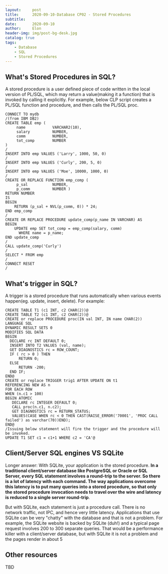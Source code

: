 ```yaml
---
layout:     post
title:      2020-09-10-Database CP02 - Stored Procedures
subtitle:   
date:       2020-09-10
author:     Elon
header-img: img/post-bg-desk.jpg
catalog: true
tags:
    - Database
    - SQL
    - Stored Procedures
---
```

## What's Stored Procedures in SQL?
A stored procedure is a user defined piece of code written in the local version of PL/SQL, which may return a value(making it a function) that is invoked by calling it explicitly. For example, below CLP script creates a PL/SQL function and procedure, and then calls the PL/SQL proc.
	
	CONNECT TO mydb
	/(from IBM DB2)
	CREATE TABLE emp (
	     name            VARCHAR2(10),
	     salary          NUMBER,
	     comm            NUMBER,
	     tot_comp        NUMBER
	)
	/
	INSERT INTO emp VALUES ('Larry', 1000, 50, 0)
	/
	INSERT INTO emp VALUES ('Curly', 200, 5, 0)
	/
	INSERT INTO emp VALUES ('Moe', 10000, 1000, 0)
	/
	CREATE OR REPLACE FUNCTION emp_comp (
	     p_sal           NUMBER,
	     p_comm          NUMBER )
	RETURN NUMBER
	IS
	BEGIN
	    RETURN (p_sal + NVL(p_comm, 0)) * 24;
	END emp_comp
	/
	CREATE OR REPLACE PROCEDURE update_comp(p_name IN VARCHAR) AS
	BEGIN
	    UPDATE emp SET tot_comp = emp_comp(salary, comm)
	      WHERE name = p_name;
	END update_comp
	/
	CALL update_comp('Curly')
	/
	SELECT * FROM emp
	/
	CONNECT RESET
	/
## What's trigger in SQL?
A trigger is a stored procedure that runs automatically when various events happen(eg. update, insert, delete). For example:
	
	CREATE TABLE T1 (c1 INT, c2 CHAR(2))@
	CREATE TABLE T2 (c1 INT, c2 CHAR(2))@
	CREATE or replace PROCEDURE proc(IN val INT, IN name CHAR(2))
	LANGUAGE SQL 
	DYNAMIC RESULT SETS 0
	MODIFIES SQL DATA
	BEGIN
	  DECLARE rc INT DEFAULT 0;
	  INSERT INTO T2 VALUES (val, name);
	  GET DIAGNOSTICS rc = ROW_COUNT;
	  IF ( rc > 0 ) THEN
	      RETURN 0;
	  ELSE
	      RETURN -200;
	  END IF;
	END@
	CREATE or replace TRIGGER trig1 AFTER UPDATE ON t1
	REFERENCING NEW AS n
	FOR EACH ROW 
	WHEN (n.c1 > 100)
	BEGIN ATOMIC
	   DECLARE rc INTEGER DEFAULT 0;
	   CALL proc(n.c1, n.c2);
	   GET DIAGNOSTICS rc = RETURN_STATUS;
	   VALUES(CASE WHEN rc < 0 THEN CAST(RAISE_ERROR('70001', 'PROC CALL failed') as varchar(70))END);
	END@
	/Issuing below statement will fire the trigger and the procedure will be invoked.
	UPDATE T1 SET c1 = c1+1 WHERE c2 = 'CA'@
## Client/Server SQL engines VS SQLite
Longer answer:  With SQLite, your application is the stored procedure.
**In a traditional client/server database like PostgreSQL or Oracle or
SQL Server, every SQL statement involves a round-trip to the server.
So there is a lot of latency with each command.  The way applications
overcome this latency is to put many queries into a stored procedure,
so that only the stored procedure invocation needs to travel over the
wire and latency is reduced to a single server round-trip**.

But with SQLite, each statement is just a procedure call.  There is no
network traffic, not IPC, and hence very little latency.  Applications
that use SQLite can be very "chatty" with the database and that is not
a problem.  For example, the SQLite website is backed by SQLite (duh!)
and a typical page request involves 200 to 300 separate queries.  That
would be a performance killer with a client/server database, but with
SQLite it is not a problem and the pages render in about 5

## Other resources
TBD